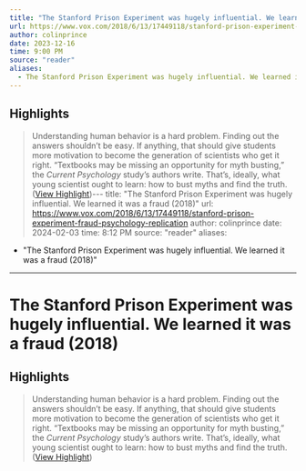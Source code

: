 ```yaml
---
title: "The Stanford Prison Experiment was hugely influential. We learned it was a fraud (2018)"
url: https://www.vox.com/2018/6/13/17449118/stanford-prison-experiment-fraud-psychology-replication
author: colinprince
date: 2023-12-16
time: 9:00 PM
source: "reader"
aliases:
  - The Stanford Prison Experiment was hugely influential. We learned it was a fraud (2018)
---
```

## Highlights
> Understanding human behavior is a hard problem. Finding out the answers shouldn’t be easy. If anything, that should give students more motivation to become the generation of scientists who get it right.
> “Textbooks may be missing an opportunity for myth busting,” the *Current Psychology* study’s authors write. That’s, ideally, what young scientist ought to learn: how to bust myths and find the truth. ([View Highlight](https://read.readwise.io/read/01hhqrgfgtnjbdgcgrsga76cng))---
title: "The Stanford Prison Experiment was hugely influential. We learned it was a fraud (2018)"
url: https://www.vox.com/2018/6/13/17449118/stanford-prison-experiment-fraud-psychology-replication
author: colinprince
date: 2024-02-03
time: 8:12 PM
source: "reader"
aliases:
  - "The Stanford Prison Experiment was hugely influential. We learned it was a fraud (2018)"
---
# The Stanford Prison Experiment was hugely influential. We learned it was a fraud (2018)

## Highlights
> Understanding human behavior is a hard problem. Finding out the answers shouldn’t be easy. If anything, that should give students more motivation to become the generation of scientists who get it right.
> “Textbooks may be missing an opportunity for myth busting,” the *Current Psychology* study’s authors write. That’s, ideally, what young scientist ought to learn: how to bust myths and find the truth. ([View Highlight](https://read.readwise.io/read/01hhqrgfgtnjbdgcgrsga76cng))

